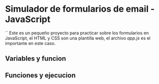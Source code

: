 # Simulador de formularios de email - JavaScript
``
Este es un pequeño proyecto para practicar sobre los formularios en JavaScript, el HTML y CSS son una plantilla web, el archivo *app.js* es el importante en este caso.


## Variables y funcion 


## Funciones y ejecucion 